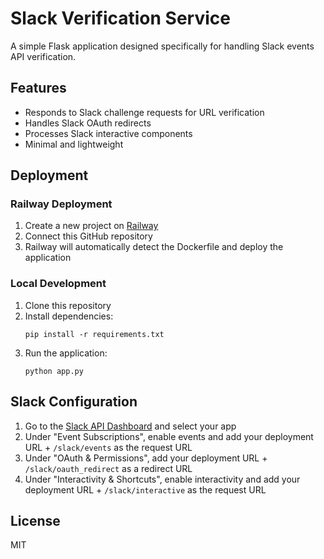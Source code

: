 # Slack Verification Service

A simple Flask application designed specifically for handling Slack events API verification.

## Features

- Responds to Slack challenge requests for URL verification
- Handles Slack OAuth redirects
- Processes Slack interactive components
- Minimal and lightweight

## Deployment

### Railway Deployment

1. Create a new project on [Railway](https://railway.app/)
2. Connect this GitHub repository
3. Railway will automatically detect the Dockerfile and deploy the application

### Local Development

1. Clone this repository
2. Install dependencies:
   ```
   pip install -r requirements.txt
   ```
3. Run the application:
   ```
   python app.py
   ```

## Slack Configuration

1. Go to the [Slack API Dashboard](https://api.slack.com/apps) and select your app
2. Under "Event Subscriptions", enable events and add your deployment URL + `/slack/events` as the request URL
3. Under "OAuth & Permissions", add your deployment URL + `/slack/oauth_redirect` as a redirect URL
4. Under "Interactivity & Shortcuts", enable interactivity and add your deployment URL + `/slack/interactive` as the request URL

## License

MIT
